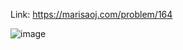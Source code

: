 Link: https://marisaoj.com/problem/164

![image](https://github.com/user-attachments/assets/2486cd7d-a7d1-465b-aaf3-145a5c5cb6e5)
